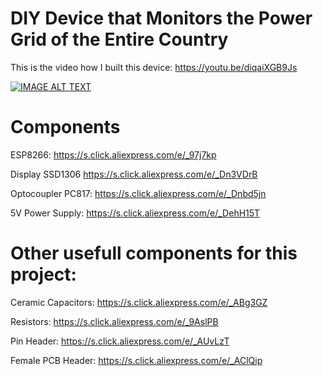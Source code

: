 # DIY Device that Monitors the Power Grid of the Entire Country

This is the video how I built this device:
https://youtu.be/diqaiXGB9Js

[![IMAGE ALT TEXT](http://img.youtube.com/vi/diqaiXGB9Js/0.jpg)](http://www.youtube.com/watch?v=diqaiXGB9Js "Video Title")


# Components

ESP8266: https://s.click.aliexpress.com/e/_97j7kp

Display SSD1306 https://s.click.aliexpress.com/e/_Dn3VDrB

Optocoupler PC817: https://s.click.aliexpress.com/e/_Dnbd5jn

5V Power Supply: https://s.click.aliexpress.com/e/_DehH15T


# Other usefull components for this project:

Ceramic Capacitors: https://s.click.aliexpress.com/e/_ABg3GZ

Resistors: https://s.click.aliexpress.com/e/_9AslPB

Pin Header: https://s.click.aliexpress.com/e/_AUvLzT

Female PCB Header: https://s.click.aliexpress.com/e/_AClQip

